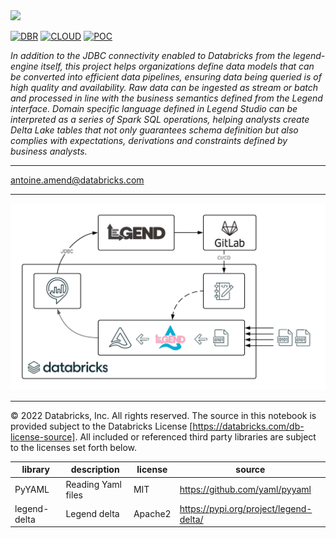 <img src=https://d1r5llqwmkrl74.cloudfront.net/notebooks/fsi/fs-lakehouse-logo-transparent.png width="600px">

[![DBR](https://img.shields.io/badge/DBR-10.4-red?logo=databricks&style=for-the-badge)](https://docs.databricks.com/release-notes/runtime/10.4.html)
[![CLOUD](https://img.shields.io/badge/CLOUD-ALL-blue?logo=googlecloud&style=for-the-badge)](https://cloud.google.com/databricks)
[![POC](https://img.shields.io/badge/POC-10_days-green?style=for-the-badge)](https://databricks.com/try-databricks)

*In addition to the JDBC connectivity enabled to Databricks from the legend-engine itself, this project helps 
organizations define data models that can be converted into efficient data pipelines, ensuring data being queried 
is of high quality and availability. Raw data can be ingested as stream or batch and processed in line with the 
business semantics defined from the Legend interface. Domain specific language defined in Legend Studio can be 
interpreted as a series of Spark SQL operations, helping analysts create Delta Lake tables that not only guarantees 
schema definition but also complies with expectations, derivations and constraints defined by business analysts.*

___
<antoine.amend@databricks.com>

___


<img src='https://raw.githubusercontent.com/databricks-industry-solutions/legend-getting-started/main/images/reference_architecture.png' width=800>

___

&copy; 2022 Databricks, Inc. All rights reserved. The source in this notebook is provided subject to the Databricks License [https://databricks.com/db-license-source].  All included or referenced third party libraries are subject to the licenses set forth below.

| library                                | description        | license | source                                 |
|----------------------------------------|--------------------|---------|----------------------------------------|
| PyYAML                                 | Reading Yaml files | MIT     | https://github.com/yaml/pyyaml         |
| legend-delta                           | Legend delta       | Apache2 | https://pypi.org/project/legend-delta/ |


